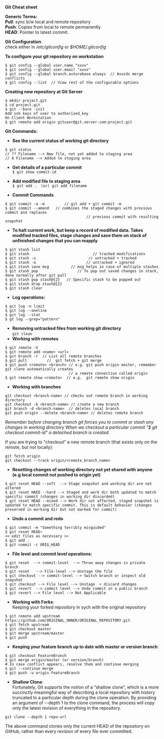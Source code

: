 **Git Cheat sheet**

**Generic Terms:**\
**Pull**: sync b/w local and remote repository\
**Push**: Copies from local to remote permanently\
**HEAD**: Pointer to latest commit.


**Git Configuration**:\
check either in _/etc/gitconfig_ or  _$HOME/.gitconfig_

**To configure your git repository on workstation**
```
$ git config --global user.name "xxxx"
$ git config --global user.email "xxxx"
$ git config --global branch.autorebase always  // Avoids merge conflicts
$ git config --list  // View rest of the configurable options
```

**Creating new repository at Git Server**
```
$ mkdir project.git
$ cd project.git
$ git --bare -init
Add ssh keys of user to authorized_key
On Client Workstation
$ git remote add origin gituser@git.server.com:project.git

```
**Git Commands:**
- **See the current status of working git directory**
```
$ git status 
// ?? Filename --> New file, not yet added to staging area
// A Filename --> Added to staging area

```
- **Get details of a particular commit**\
`$ git show commit-id  `
                 
- **Add modified file to staging area**\
`$ git add .  (or) git add filename`

- **Commit Commands**
```
$ git commit -a -m         // git add + git commit -m 
$ git commit --amend   // combines the staged changes with previous commit and replaces 
                                     // previous commit with resulting snapshot
```

- **To halt current work, but keep a record of modified data. Takes modified tracked files, stage changes and save them on stack of unfinished changes that you can reapply**
```
$ git stash list
$ git stash                             // tracked modifications
$ git stash -u                        // untracked + tracked
$ git stash -a                       // untracked + ignored
$ git stash save msg          // msg helps in case of multiple stashes
$ git stash pop                  // To pop out saved changes in stack, done normally after git pull 
$ git stash pop stash@{2}   // Specific stash to be popped out
$ git stash drop stash@{2}
$ git stash clear

```
- **Log operations:**
```
$ git log -n limit
$ git log --oneline
$ git log --stat
$ gt log --grep="pattern"

```
- **Removing untracked files from working git directory**\
`git clean
`
- **Working with remotes**
```
$ git remote -V
$ git remote add <name> <url>
$ git branch -r  // List all remote branches
$ git pull         //  git fetch + git merge
$ git push <remote> <branch> // e.g. git push origin master, remember git clone automatically creates 
                             // a remote connection called origin
$ git remote show <remote>  // e.g.  git remote show origin
```

- **Working with branches**
```
git checkout <branch-name> // checks out remote branch in working directory
git checkout -b <branch-name> // create a new branch
git branch -d <branch-name>  // deletes local branch
git push origin --delete <branch-name> // deletes remote branch
```

_Remember before changing branch git forces you to commit or stash any changes in working directory
When we checkout a particular commit "$ git checkout commit-id" a detached branch is created._

If you are trying to "checkout" a new remote branch (that exists only on the remote, but not locally):
```
git fetch origin
git checkout --track origin/<remote_branch_name>
```

-  **Resetting changes of working directory not yet shared with anyone (e.g  local commit not pushed to origin yet)**
```
$ git reset HEAD --soft  --> Stage snapshot and working dir are not altered
$ git reset HAED --hard --> Staged and work dir both updated to match specific commit (changes in working dir discarded)
$ git reset HEAD --mixed --> Work dir not affected, staged snapshot is updated to match specific commit. This is default behavior (changes preserved in working dir but not marked for commit)

```
- **Undo a commit and redo**
```
$ git commit -m "Something terribly misguided"
$ git reset HEAD~                          
<< edit files as necessary >>                        
$ git add .                  
$ git commit -c ORIG_HEAD     
```                             

- **File level and commit level operations:**
```
$ git reset  --> commit-level  --> Throw away changes in private branch
$ git reset   --> File-level --> Unstage the file
$ git checkout --> commit-level --> Switch branch or inspect old snapshot
$ git checkout --> File level --> Unstage  + discard changes 
$ git revert  --> commit level --> Undo commit in a public branch
$ git revert --> File level --> Not Applicable
```

- **Working with Forks**:\
Keeping your forked repository in sych with the original repository 
```
$ git remote add upstream https://github.com/ORIGINAL_OWNER/ORIGINAL_REPOSITORY.git
$ git fetch upstream
$ git checkout master
$ git merge upstream/master
$ git push
```

- **Keeping your feature branch up to date with master or version branch**:
```
$ git checkout FeatureBranch
$ git merge origin/master (or version/branch)
# In case conflict appears, resolve them and continue merging
$ git --continue merge
$ git push -u origin FeatureBranch
```

- **Shallow Clone**:\
Fortunately, Git supports the notion of a “shallow clone”, which is a more succinctly meaningful way of describing a local repository with history truncated to a particular depth during the clone operation. By providing an argument of --depth 1 to the clone command, the process will copy only the latest revision of everything in the repository.
```
git clone --depth 1 repo-url

```
The above command clones only the current HEAD of the repository on GitHub, rather than every revision of every file ever committed. 
